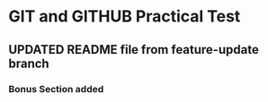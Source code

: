 # GIT and GITHUB Practical Test
## UPDATED README file from feature-update branch
### Bonus Section added

